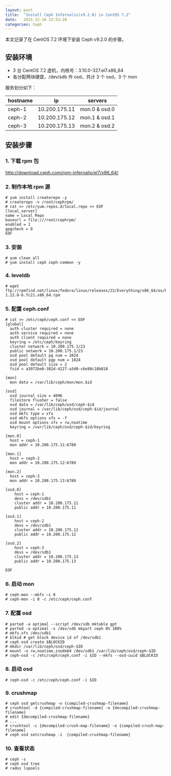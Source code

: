 ```yaml
---
layout: post
title:  "Install Ceph Infernalis(v9.2.0) in CentOS 7.2"
date:   2015-12-16 13:53:20
categories: Ceph
---
```


本文记录了在 CentOS 7.2 环境下安装 Ceph v9.2.0 的步骤。

## 安装环境

+ 3 台 CentOS 7.2 虚机，内核号：3.10.0-327.el7.x86_64
+ 各分配两块硬盘，/dev/sdb 作 osd，共计 3 个 osd，3 个 mon

服务划分如下：

| hostname | ip            | servers       |
|----------|---------------|---------------|
| ceph-1   | 10.200.175.11 | mon.0 & osd.0 |
| ceph-2   | 10.200.175.12 | mon.1 & osd.1 |
| ceph-3   | 10.200.175.13 | mon.2 & osd.2 |


## 安装步骤

### 1. 下载 rpm 包

<http://download.ceph.com/rpm-infernalis/el7/x86_64/>

### 2. 制作本地 rpm 源

```
# yum install createrepo -y
# createrepo -v /root/cephrpm/
# cat >> /etc/yum.repos.d/local.repo << EOF
[local_server]
name = Local Repo
baseurl = file:///root/cephrpm/
enabled = 1
gpgcheck = 0
EOF
```

### 3. 安装

```
# yum clean all
# yum install ceph ceph-common -y
```

### 4. leveldb

```
# wget ftp://rpmfind.net/linux/fedora/linux/releases/22/Everything/x86_64/os/Packages/l/leveldb-1.12.0-6.fc21.x86_64.rpm
```

### 5. 配置 ceph.conf

```
# cat >> /etc/ceph/ceph.conf << EOF
[global]
  auth cluster required = none
  auth service required = none
  auth client required = none
  keyring = /etc/ceph/keyring
  cluster network = 10.200.175.1/23
  public network = 10.200.175.1/23
  osd pool default pg num = 1024
  osd pool default pgp num = 1024
  osd pool default size = 2
  fsid = a3972be0-382d-4227-a3d0-c6e98c18b818

[mon]
  mon data = /var/lib/ceph/mon/mon.$id

[osd]
  osd journal size = 4096
  filestore flusher = false
  osd data = /var/lib/ceph/osd/ceph-$id
  osd journal = /var/lib/ceph/osd/ceph-$id/journal
  osd mkfs type = xfs
  osd mkfs options xfs = -f
  osd mount options xfs = rw,noatime
  keyring = /var/lib/ceph/osd/ceph-$id/keyring

[mon.0]
  host = ceph-1
  mon addr = 10.200.175.11:6789

[mon.1]
  host = ceph-2
  mon addr = 10.200.175.12:6789

[mon.2]
  host = ceph-3
  mon addr = 10.200.175.13:6789

[osd.0]
    host = ceph-1
    devs = /dev/sdb1
    cluster addr = 10.200.175.11
    public addr = 10.200.175.11

[osd.1]
    host = ceph-2
    devs = /dev/sdb1
    cluster addr = 10.200.175.12
    public addr = 10.200.175.12

[osd.2]
    host = ceph-3
    devs = /dev/sdb1
    cluster addr = 10.200.175.13
    public addr = 10.200.175.13

EOF
```

### 6. 启动 mon

```
# ceph-mon --mkfs –i 0
# ceph-mon -i 0 -c /etc/ceph/ceph.conf
```

### 7. 配置 osd

```
# parted -a optimal --script /dev/sdb mktable gpt
# parted -a optimal -s /dev/sdb mkpart ceph 0% 100%
# mkfs.xfs /dev/sdb1
# blkid # get block device id of /dev/sdb1
# ceph osd create $BLOCKID
# mkdir /var/lib/ceph/osd/ceph-$ID
# mount -o rw,noatime,inode64 /dev/sdb1 /var/lib/ceph/osd/ceph-$ID
# ceph-osd -c /etc/ceph/ceph.conf -i $ID --mkfs --osd-uuid $BLOCKID
```

### 8. 启动 osd

```
# ceph-osd -c /etc/ceph/ceph.conf -i $ID
```

### 9. crushmap

```
# ceph osd getcrushmap -o {compiled-crushmap-filename}
# crushtool -d {compiled-crushmap-filename} -o {decompiled-crushmap-filename}
# edit {decompiled-crushmap-filename}
# ...
# crushtool -c {decompiled-crush-map-filename} -o {compiled-crush-map-filename}
# ceph osd setcrushmap -i  {compiled-crushmap-filename}
```

### 10. 查看状态

```
# ceph -s
# ceph osd tree
# rados lspools
```
